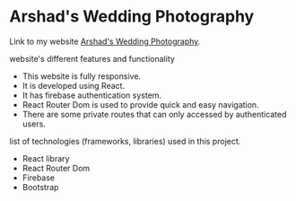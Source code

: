# Arshad's Wedding Photography

Link to my website [Arshad's Wedding Photography](https://independent-service-provider.netlify.app/).

website's different features and functionality
* This website is fully responsive.
* It is developed using React.
* It has firebase authentication system.
* React Router Dom is used to provide quick and easy navigation.
* There are some private routes that can only accessed by authenticated users.

list of technologies (frameworks, libraries) used in this project.
* React library
* React Router Dom
* Firebase
* Bootstrap